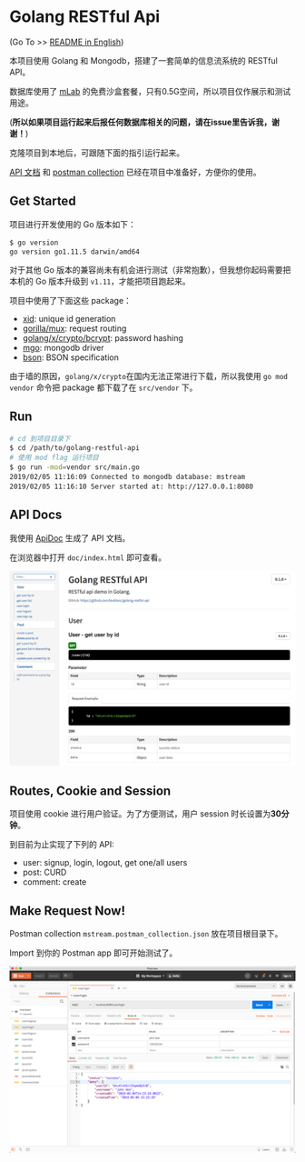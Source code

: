 # Golang RESTful Api

(Go To >> [README in English](https://github.com/levblanc/golang-restful-api/blob/master/README.md))

本项目使用 Golang 和 Mongodb，搭建了一套简单的信息流系统的 RESTful API。

数据库使用了 [mLab](https://mlab.com) 的免费沙盒套餐，只有0.5G空间，所以项目仅作展示和测试用途。

(**所以如果项目运行起来后报任何数据库相关的问题，请在issue里告诉我，谢谢！**)

克隆项目到本地后，可跟随下面的指引运行起来。

[API 文档](https://github.com/levblanc/golang-restful-api/blob/master/README.md#api-docs) 和 [postman collection](https://github.com/levblanc/golang-restful-api/blob/master/README.md#make-request-now) 已经在项目中准备好，方便你的使用。

## Get Started

项目进行开发使用的 Go 版本如下：

```
$ go version
go version go1.11.5 darwin/amd64
```

对于其他 Go 版本的兼容尚未有机会进行测试（非常抱歉），但我想你起码需要把本机的 Go 版本升级到 `v1.11`，才能把项目跑起来。

项目中使用了下面这些 package：

- [xid](https://github.com/rs/xid): unique id generation
- [gorilla/mux](https://github.com/gorilla/mux): request routing
- [golang/x/crypto/bcrypt](https://godoc.org/golang.org/x/crypto/bcrypt): password hashing
- [mgo](https://github.com/globalsign/mgo): mongodb driver
- [bson](https://godoc.org/github.com/globalsign/mgo/bson): BSON specification

由于墙的原因，`golang/x/crypto`在国内无法正常进行下载，所以我使用 `go mod vendor` 命令把 package 都下载了在 `src/vendor` 下。

## Run 
```bash
# cd 到项目目录下
$ cd /path/to/golang-restful-api
# 使用 mod flag 运行项目
$ go run -mod=vendor src/main.go
2019/02/05 11:16:09 Connected to mongodb database: mstream
2019/02/05 11:16:10 Server started at: http://127.0.0.1:8080
```

## API Docs

我使用 [ApiDoc](http://apidocjs.com) 生成了 API 文档。

在浏览器中打开 `doc/index.html` 即可查看。

![api-doc](images/api-doc.png)

## Routes, Cookie and Session

项目使用 cookie 进行用户验证。为了方便测试，用户 session 时长设置为**30分钟**。

到目前为止实现了下列的 API: 

- user: signup, login, logout, get one/all users
- post: CURD
- comment: create

## Make Request Now!

Postman collection `mstream.postman_collection.json` 放在项目根目录下。

Import 到你的 Postman app 即可开始测试了。

![postman](images/postman.png)
